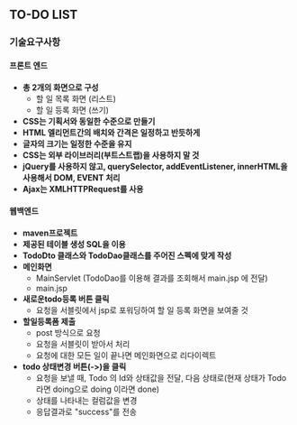 ## TO-DO LIST

### 기술요구사항

#### 프론트 엔드
* **총 2개의 화면으로 구성**
    - 할 일 목록 화면 (리스트)
    - 할 일 등록 화면 (쓰기)
*  **CSS는 기획서와 동일한 수준으로 만들기**
*  **HTML 엘리먼트간의 배치와 간격은 일정하고 반듯하게**
*  **글자의 크기는 일정한 수준을 유지**
*  **CSS는 외부 라이브러리(부트스트랩)을 사용하지 말 것**
*  **jQuery를 사용하지 않고, querySelector, addEventListener, innerHTML을 사용해서 DOM, EVENT 처리**
*  **Ajax는 XMLHTTPRequest를 사용**



#### 웹백엔드 

* **maven프로젝트**
* **제공된 테이블 생성 SQL을 이용**
* **TodoDto 클래스와 TodoDao클래스를 주어진 스펙에 맞게 작성**
* **메인화면**
    * MainServlet (TodoDao를 이용해 결과를 조회해서 main.jsp 에 전달)
    * main.jsp
* **새로운todo등록 버튼 클릭**
    * 요청을 서블릿에서 jsp로 포워딩하여 할 일 등록 화면을 보여줄 것
* **할일등록폼 제출** 
    * post 방식으로 요청
    * 요청을 서블릿이 받아서 처리
    * 요청에 대한 모든 일이 끝나면 메인화면으로 리다이렉트
* **todo 상태변경 버튼(->)을 클릭**
    * 요청을 보낼 때, Todo 의 Id와 상태값을 전달, 다음 상태로(현재 상태가 Todo라면 doing으로 doing 이라면 done) 
    * 상태를 나타내는 컬럼값을 변경
    * 응답결과로 "success"를 전송
